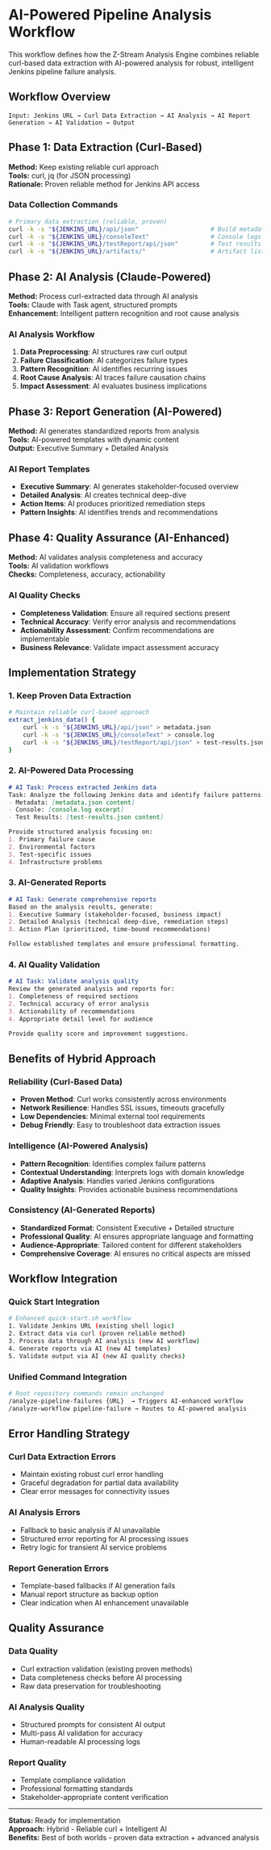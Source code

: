 # AI-Powered Pipeline Analysis Workflow

This workflow defines how the Z-Stream Analysis Engine combines reliable curl-based data extraction with AI-powered analysis for robust, intelligent Jenkins pipeline failure analysis.

## Workflow Overview

```
Input: Jenkins URL → Curl Data Extraction → AI Analysis → AI Report Generation → AI Validation → Output
```

## Phase 1: Data Extraction (Curl-Based)
**Method:** Keep existing reliable curl approach  
**Tools:** curl, jq (for JSON processing)  
**Rationale:** Proven reliable method for Jenkins API access

### Data Collection Commands
```bash
# Primary data extraction (reliable, proven)
curl -k -s "${JENKINS_URL}/api/json"                    # Build metadata
curl -k -s "${JENKINS_URL}/consoleText"                 # Console logs  
curl -k -s "${JENKINS_URL}/testReport/api/json"         # Test results
curl -k -s "${JENKINS_URL}/artifacts/"                  # Artifact list
```

## Phase 2: AI Analysis (Claude-Powered)
**Method:** Process curl-extracted data through AI analysis  
**Tools:** Claude with Task agent, structured prompts  
**Enhancement:** Intelligent pattern recognition and root cause analysis

### AI Analysis Workflow
1. **Data Preprocessing**: AI structures raw curl output
2. **Failure Classification**: AI categorizes failure types  
3. **Pattern Recognition**: AI identifies recurring issues
4. **Root Cause Analysis**: AI traces failure causation chains
5. **Impact Assessment**: AI evaluates business implications

## Phase 3: Report Generation (AI-Powered)
**Method:** AI generates standardized reports from analysis  
**Tools:** AI-powered templates with dynamic content  
**Output:** Executive Summary + Detailed Analysis

### AI Report Templates
- **Executive Summary**: AI generates stakeholder-focused overview
- **Detailed Analysis**: AI creates technical deep-dive  
- **Action Items**: AI produces prioritized remediation steps
- **Pattern Insights**: AI identifies trends and recommendations

## Phase 4: Quality Assurance (AI-Enhanced)
**Method:** AI validates analysis completeness and accuracy  
**Tools:** AI validation workflows  
**Checks:** Completeness, accuracy, actionability

### AI Quality Checks
- **Completeness Validation**: Ensure all required sections present
- **Technical Accuracy**: Verify error analysis and recommendations  
- **Actionability Assessment**: Confirm recommendations are implementable
- **Business Relevance**: Validate impact assessment accuracy

## Implementation Strategy

### 1. Keep Proven Data Extraction
```bash
# Maintain reliable curl-based approach
extract_jenkins_data() {
    curl -k -s "${JENKINS_URL}/api/json" > metadata.json
    curl -k -s "${JENKINS_URL}/consoleText" > console.log
    curl -k -s "${JENKINS_URL}/testReport/api/json" > test-results.json
}
```

### 2. AI-Powered Data Processing  
```markdown
# AI Task: Process extracted Jenkins data
Task: Analyze the following Jenkins data and identify failure patterns:
- Metadata: [metadata.json content]
- Console: [console.log excerpt] 
- Test Results: [test-results.json content]

Provide structured analysis focusing on:
1. Primary failure cause
2. Environmental factors
3. Test-specific issues  
4. Infrastructure problems
```

### 3. AI-Generated Reports
```markdown
# AI Task: Generate comprehensive reports
Based on the analysis results, generate:
1. Executive Summary (stakeholder-focused, business impact)
2. Detailed Analysis (technical deep-dive, remediation steps)
3. Action Plan (prioritized, time-bound recommendations)

Follow established templates and ensure professional formatting.
```

### 4. AI Quality Validation
```markdown
# AI Task: Validate analysis quality
Review the generated analysis and reports for:
1. Completeness of required sections
2. Technical accuracy of error analysis
3. Actionability of recommendations  
4. Appropriate detail level for audience

Provide quality score and improvement suggestions.
```

## Benefits of Hybrid Approach

### Reliability (Curl-Based Data)
- **Proven Method**: Curl works consistently across environments
- **Network Resilience**: Handles SSL issues, timeouts gracefully
- **Low Dependencies**: Minimal external tool requirements
- **Debug Friendly**: Easy to troubleshoot data extraction issues

### Intelligence (AI-Powered Analysis)  
- **Pattern Recognition**: Identifies complex failure patterns
- **Contextual Understanding**: Interprets logs with domain knowledge
- **Adaptive Analysis**: Handles varied Jenkins configurations
- **Quality Insights**: Provides actionable business recommendations

### Consistency (AI-Generated Reports)
- **Standardized Format**: Consistent Executive + Detailed structure  
- **Professional Quality**: AI ensures appropriate language and formatting
- **Audience-Appropriate**: Tailored content for different stakeholders
- **Comprehensive Coverage**: AI ensures no critical aspects are missed

## Workflow Integration

### Quick Start Integration
```bash
# Enhanced quick-start.sh workflow
1. Validate Jenkins URL (existing shell logic)
2. Extract data via curl (proven reliable method)  
3. Process data through AI analysis (new AI workflow)
4. Generate reports via AI (new AI templates)
5. Validate output via AI (new AI quality checks)
```

### Unified Command Integration
```bash
# Root repository commands remain unchanged
/analyze-pipeline-failures {URL}  → Triggers AI-enhanced workflow
/analyze-workflow pipeline-failure → Routes to AI-powered analysis  
```

## Error Handling Strategy

### Curl Data Extraction Errors
- Maintain existing robust curl error handling
- Graceful degradation for partial data availability  
- Clear error messages for connectivity issues

### AI Analysis Errors  
- Fallback to basic analysis if AI unavailable
- Structured error reporting for AI processing issues
- Retry logic for transient AI service problems

### Report Generation Errors
- Template-based fallbacks if AI generation fails
- Manual report structure as backup option
- Clear indication when AI enhancement unavailable

## Quality Assurance

### Data Quality
- Curl extraction validation (existing proven methods)
- Data completeness checks before AI processing
- Raw data preservation for troubleshooting

### AI Analysis Quality  
- Structured prompts for consistent AI output
- Multi-pass AI validation for accuracy
- Human-readable AI processing logs

### Report Quality
- Template compliance validation  
- Professional formatting standards
- Stakeholder-appropriate content verification

---

**Status:** Ready for implementation  
**Approach:** Hybrid - Reliable curl + Intelligent AI  
**Benefits:** Best of both worlds - proven data extraction + advanced analysis